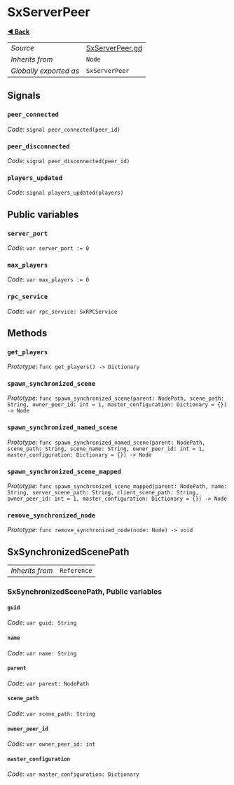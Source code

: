 # SxServerPeer

**[◀️ Back](../readme.md)**

|    |     |
|----|-----|
|*Source*|[SxServerPeer.gd](../../../nodes/networking/SxServerPeer.gd)|
|*Inherits from*|`Node`|
|*Globally exported as*|`SxServerPeer`|

## Signals

### `peer_connected`

*Code*: `signal peer_connected(peer_id)`

### `peer_disconnected`

*Code*: `signal peer_disconnected(peer_id)`

### `players_updated`

*Code*: `signal players_updated(players)`

## Public variables

### `server_port`

*Code*: `var server_port := 0`

### `max_players`

*Code*: `var max_players := 0`

### `rpc_service`

*Code*: `var rpc_service: SxRPCService`

## Methods

### `get_players`

*Prototype*: `func get_players() -> Dictionary`

### `spawn_synchronized_scene`

*Prototype*: `func spawn_synchronized_scene(parent: NodePath, scene_path: String, owner_peer_id: int = 1, master_configuration: Dictionary = {}) -> Node`

### `spawn_synchronized_named_scene`

*Prototype*: `func spawn_synchronized_named_scene(parent: NodePath, scene_path: String, scene_name: String, owner_peer_id: int = 1, master_configuration: Dictionary = {}) -> Node`

### `spawn_synchronized_scene_mapped`

*Prototype*: `func spawn_synchronized_scene_mapped(parent: NodePath, name: String, server_scene_path: String, client_scene_path: String, owner_peer_id: int = 1, master_configuration: Dictionary = {}) -> Node`

### `remove_synchronized_node`

*Prototype*: `func remove_synchronized_node(node: Node) -> void`

## SxSynchronizedScenePath

|    |     |
|----|-----|
|*Inherits from*|`Reference`|

### SxSynchronizedScenePath, Public variables

#### `guid`

*Code*: `var guid: String`

#### `name`

*Code*: `var name: String`

#### `parent`

*Code*: `var parent: NodePath`

#### `scene_path`

*Code*: `var scene_path: String`

#### `owner_peer_id`

*Code*: `var owner_peer_id: int`

#### `master_configuration`

*Code*: `var master_configuration: Dictionary`

